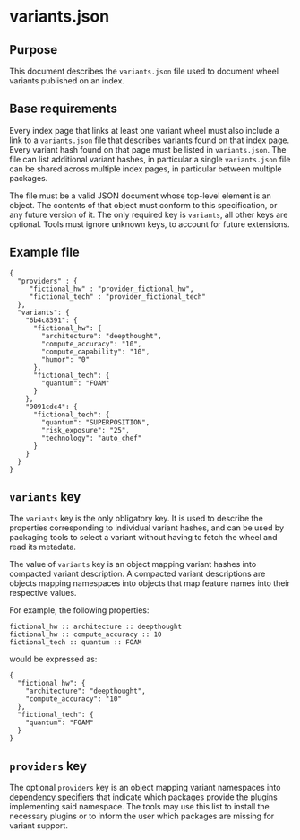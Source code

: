 # variants.json

## Purpose

This document describes the `variants.json` file used to document wheel
variants published on an index.


## Base requirements

Every index page that links at least one variant wheel must also include
a link to a `variants.json` file that describes variants found on that
index page. Every variant hash found on that page must be listed
in `variants.json`. The file can list additional variant hashes,
in particular a single `variants.json` file can be shared across
multiple index pages, in particular between multiple packages.

The file must be a valid JSON document whose top-level element is
an object. The contents of that object must conform to this
specification, or any future version of it. The only required key
is `variants`, all other keys are optional. Tools must ignore unknown
keys, to account for future extensions.


## Example file

```
{
  "providers" : {
     "fictional_hw" : "provider_fictional_hw",
     "fictional_tech" : "provider_fictional_tech"
  },
  "variants": {
    "6b4c8391": {
      "fictional_hw": {
        "architecture": "deepthought",
        "compute_accuracy": "10",
        "compute_capability": "10",
        "humor": "0"
      },
      "fictional_tech": {
        "quantum": "FOAM"
      }
    },
    "9091cdc4": {
      "fictional_tech": {
        "quantum": "SUPERPOSITION",
        "risk_exposure": "25",
        "technology": "auto_chef"
      }
    }
  }
}
```


## `variants` key

The `variants` key is the only obligatory key. It is used to describe
the properties corresponding to individual variant hashes, and can
be used by packaging tools to select a variant without having to fetch
the wheel and read its metadata.

The value of `variants` key is an object mapping variant hashes into
compacted variant description. A compacted variant descriptions are
objects mapping namespaces into objects that map feature names into
their respective values.

For example, the following properties:

```
fictional_hw :: architecture :: deepthought
fictional_hw :: compute_accuracy :: 10
fictional_tech :: quantum :: FOAM
```

would be expressed as:

```
{
  "fictional_hw": {
    "architecture": "deepthought",
    "compute_accuracy": "10"
  },
  "fictional_tech": {
    "quantum": "FOAM"
  }
}
```


## `providers` key

The optional `providers` key is an object mapping variant namespaces
into [dependency
specifiers](https://packaging.python.org/en/latest/specifications/dependency-specifiers/)
that indicate which packages provide the plugins implementing said
namespace. The tools may use this list to install the necessary plugins
or to inform the user which packages are missing for variant support.
